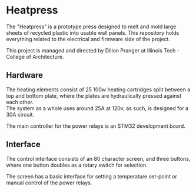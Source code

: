 # Heatpress

The "Heatpress" is a prototype press designed to melt and mold large sheets of recycled plastic into usable wall panels. This repository holds everything related to the electrical and firmware side of the project.

This project is managed and directed by Dillon Pranger at Illinois Tech - College of Architecture.

## Hardware

The heating elements consist of 25 100w heating cartridges split between a top and bottom plate, where the plates are hydraulically pressed against each other.\
The system as a whole uses around 25A at 120v, as such, is designed for a 30A circuit.

The main controller for the power relays is an STM32 development board.

## Interface

The control interface consists of an 80 character screen, and three buttons, where one button doubles as a rotary switch for selection.

The screen has a basic interface for setting a temperature set-point or manual control of the power relays.
